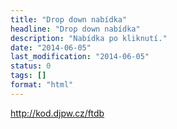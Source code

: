 ```yaml
---
title: "Drop down nabídka"
headline: "Drop down nabídka"
description: "Nabídka po kliknutí."
date: "2014-06-05"
last_modification: "2014-06-05"
status: 0
tags: []
format: "html"
---
```


http://kod.djpw.cz/ftdb
